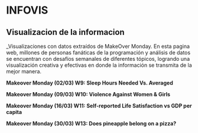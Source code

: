 # INFOVIS
## Visualizacion de la informacion
_Visualizaciones con datos extraídos de MakeOver Monday. En esta pagina web, millones de personas fanáticas de la programación y análisis de datos se encuentran con desafíos semanales de diferentes tópicos, logrando una visualización creativa y efectivas en donde la información se transmita de la mejor manera. 

**Makeover Monday (02/03)
W9: Sleep Hours Needed Vs. Averaged**

**Makeover Monday (09/03)
W10: Violence Against Women & Girls**

**Makeover Monday (16/03)
W11: Self-reported Life Satisfaction vs GDP per capita**

**Makeover Monday (30/03)
W13: Does pineapple belong on a pizza?**
